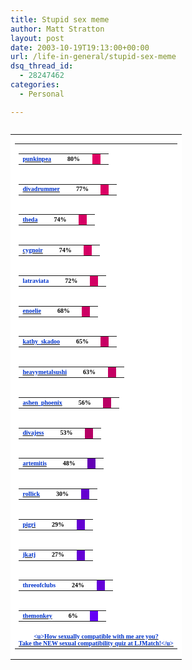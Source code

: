 ```yaml
---
title: Stupid sex meme
author: Matt Stratton
layout: post
date: 2003-10-19T19:13:00+00:00
url: /life-in-general/stupid-sex-meme
dsq_thread_id:
  - 28247462
categories:
  - Personal

---
```

<pre><table BORDER="0" STYLE="auto" CELLSPACING="0" CELLPADDING="0">
  <tr>
    <td BGCOLOR="#FFFFFF" STYLE="0px">
      <table BORDER="0" STYLE="0px">
        <tr>
          <td STYLE="0px">
            <table border="0" CELLSPACING="0" CELLPADDING="0" STYLE="0px">
              <tr>
                <td STYLE="140px">
                  <b><a target="_new" HREF="http://www.livejournal.com/users/punkinpea/"><font FACE="Verdana" SIZE="1" COLOR="#0033CC">punkinpea</font></a></b>
                </td>
                				
                
                <td STYLE="20px">
                  
                </td>
                		
                
                <td STYLE="40px">
                  <font FACE="Verdana" SIZE="1" COLOR="#000000"><b>80%</b></font>
                </td>
                		
                
                <td STYLE="5px">
                  
                </td>
                		
                
                <td BGCOLOR="#E00064" STYLE="160px">
                  
                </td>
                		
                
                <td BGCOLOR="white" STYLE="60px">
                  
                </td>
                	
              </tr>
              	
            </table>
            	
          </td>
          
        </tr>
        
        
        <tr>
          <td STYLE="0px">
            <table border="0" CELLSPACING="0" CELLPADDING="0" STYLE="0px">
              <tr>
                <td STYLE="140px">
                  <b><a target="_new" HREF="http://www.livejournal.com/users/divadrummer/"><font FACE="Verdana" SIZE="1" COLOR="#0033CC">divadrummer</font></a></b>
                </td>
                				
                
                <td STYLE="20px">
                  
                </td>
                		
                
                <td STYLE="40px">
                  <font FACE="Verdana" SIZE="1" COLOR="#000000"><b>77%</b></font>
                </td>
                		
                
                <td STYLE="5px">
                  
                </td>
                		
                
                <td BGCOLOR="#DB0064" STYLE="154px">
                  
                </td>
                		
                
                <td BGCOLOR="white" STYLE="66px">
                  
                </td>
                	
              </tr>
              	
            </table>
            	
          </td>
          
        </tr>
        
        
        <tr>
          <td STYLE="0px">
            <table border="0" CELLSPACING="0" CELLPADDING="0" STYLE="0px">
              <tr>
                <td STYLE="140px">
                  <b><a target="_new" HREF="http://www.livejournal.com/users/theda/"><font FACE="Verdana" SIZE="1" COLOR="#0033CC">theda</font></a></b>
                </td>
                				
                
                <td STYLE="20px">
                  
                </td>
                		
                
                <td STYLE="40px">
                  <font FACE="Verdana" SIZE="1" COLOR="#000000"><b>74%</b></font>
                </td>
                		
                
                <td STYLE="5px">
                  
                </td>
                		
                
                <td BGCOLOR="#D60064" STYLE="148px">
                  
                </td>
                		
                
                <td BGCOLOR="white" STYLE="72px">
                  
                </td>
                	
              </tr>
              	
            </table>
            	
          </td>
          
        </tr>
        
        
        <tr>
          <td STYLE="0px">
            <table border="0" CELLSPACING="0" CELLPADDING="0" STYLE="0px">
              <tr>
                <td STYLE="140px">
                  <b><a target="_new" HREF="http://www.livejournal.com/users/cygnoir/"><font FACE="Verdana" SIZE="1" COLOR="#0033CC">cygnoir</font></a></b>
                </td>
                				
                
                <td STYLE="20px">
                  
                </td>
                		
                
                <td STYLE="40px">
                  <font FACE="Verdana" SIZE="1" COLOR="#000000"><b>74%</b></font>
                </td>
                		
                
                <td STYLE="5px">
                  
                </td>
                		
                
                <td BGCOLOR="#D60064" STYLE="148px">
                  
                </td>
                		
                
                <td BGCOLOR="white" STYLE="72px">
                  
                </td>
                	
              </tr>
              	
            </table>
            	
          </td>
          
        </tr>
        
        
        <tr>
          <td STYLE="0px">
            <table border="0" CELLSPACING="0" CELLPADDING="0" STYLE="0px">
              <tr>
                <td STYLE="140px">
                  <b><font FACE="Verdana" SIZE="1" COLOR="#0033CC">latraviata</font></b>
                </td>
                				
                
                <td STYLE="20px">
                  
                </td>
                		
                
                <td STYLE="40px">
                  <font FACE="Verdana" SIZE="1" COLOR="#000000"><b>72%</b></font>
                </td>
                		
                
                <td STYLE="5px">
                  
                </td>
                		
                
                <td BGCOLOR="#D30064" STYLE="144px">
                  
                </td>
                		
                
                <td BGCOLOR="white" STYLE="76px">
                  
                </td>
                	
              </tr>
              	
            </table>
            	
          </td>
          
        </tr>
        
        
        <tr>
          <td STYLE="0px">
            <table border="0" CELLSPACING="0" CELLPADDING="0" STYLE="0px">
              <tr>
                <td STYLE="140px">
                  <b><a target="_new" HREF="http://www.livejournal.com/users/enoelie/"><font FACE="Verdana" SIZE="1" COLOR="#0033CC">enoelie</font></a></b>
                </td>
                				
                
                <td STYLE="20px">
                  
                </td>
                		
                
                <td STYLE="40px">
                  <font FACE="Verdana" SIZE="1" COLOR="#000000"><b>68%</b></font>
                </td>
                		
                
                <td STYLE="5px">
                  
                </td>
                		
                
                <td BGCOLOR="#CD0064" STYLE="136px">
                  
                </td>
                		
                
                <td BGCOLOR="white" STYLE="84px">
                  
                </td>
                	
              </tr>
              	
            </table>
            	
          </td>
          
        </tr>
        
        
        <tr>
          <td STYLE="0px">
            <table border="0" CELLSPACING="0" CELLPADDING="0" STYLE="0px">
              <tr>
                <td STYLE="140px">
                  <b><a target="_new" HREF="http://www.livejournal.com/users/kathy_skadoo/"><font FACE="Verdana" SIZE="1" COLOR="#0033CC">kathy_skadoo</font></a></b>
                </td>
                				
                
                <td STYLE="20px">
                  
                </td>
                		
                
                <td STYLE="40px">
                  <font FACE="Verdana" SIZE="1" COLOR="#000000"><b>65%</b></font>
                </td>
                		
                
                <td STYLE="5px">
                  
                </td>
                		
                
                <td BGCOLOR="#C80064" STYLE="130px">
                  
                </td>
                		
                
                <td BGCOLOR="white" STYLE="90px">
                  
                </td>
                	
              </tr>
              	
            </table>
            	
          </td>
          
        </tr>
        
        
        <tr>
          <td STYLE="0px">
            <table border="0" CELLSPACING="0" CELLPADDING="0" STYLE="0px">
              <tr>
                <td STYLE="140px">
                  <b><a target="_new" HREF="http://www.livejournal.com/users/heavymetalsushi/"><font FACE="Verdana" SIZE="1" COLOR="#0033CC">heavymetalsushi</font></a></b>
                </td>
                				
                
                <td STYLE="20px">
                  
                </td>
                		
                
                <td STYLE="40px">
                  <font FACE="Verdana" SIZE="1" COLOR="#000000"><b>63%</b></font>
                </td>
                		
                
                <td STYLE="5px">
                  
                </td>
                		
                
                <td BGCOLOR="#C50064" STYLE="126px">
                  
                </td>
                		
                
                <td BGCOLOR="white" STYLE="94px">
                  
                </td>
                	
              </tr>
              	
            </table>
            	
          </td>
          
        </tr>
        
        
        <tr>
          <td STYLE="0px">
            <table border="0" CELLSPACING="0" CELLPADDING="0" STYLE="0px">
              <tr>
                <td STYLE="140px">
                  <b><a target="_new" HREF="http://www.livejournal.com/users/ashen_phoenix/"><font FACE="Verdana" SIZE="1" COLOR="#0033CC">ashen_phoenix</font></a></b>
                </td>
                				
                
                <td STYLE="20px">
                  
                </td>
                		
                
                <td STYLE="40px">
                  <font FACE="Verdana" SIZE="1" COLOR="#000000"><b>56%</b></font>
                </td>
                		
                
                <td STYLE="5px">
                  
                </td>
                		
                
                <td BGCOLOR="#BA0064" STYLE="112px">
                  
                </td>
                		
                
                <td BGCOLOR="white" STYLE="108px">
                  
                </td>
                	
              </tr>
              	
            </table>
            	
          </td>
          
        </tr>
        
        
        <tr>
          <td STYLE="0px">
            <table border="0" CELLSPACING="0" CELLPADDING="0" STYLE="0px">
              <tr>
                <td STYLE="140px">
                  <b><a target="_new" HREF="http://www.livejournal.com/users/divajess/"><font FACE="Verdana" SIZE="1" COLOR="#0033CC">divajess</font></a></b>
                </td>
                				
                
                <td STYLE="20px">
                  
                </td>
                		
                
                <td STYLE="40px">
                  <font FACE="Verdana" SIZE="1" COLOR="#000000"><b>53%</b></font>
                </td>
                		
                
                <td STYLE="5px">
                  
                </td>
                		
                
                <td BGCOLOR="#B60064" STYLE="106px">
                  
                </td>
                		
                
                <td BGCOLOR="white" STYLE="114px">
                  
                </td>
                	
              </tr>
              	
            </table>
            	
          </td>
          
        </tr>
        
        
        <tr>
          <td STYLE="0px">
            <table border="0" CELLSPACING="0" CELLPADDING="0" STYLE="0px">
              <tr>
                <td STYLE="140px">
                  <b><a target="_new" HREF="http://www.livejournal.com/users/artemitis/"><font FACE="Verdana" SIZE="1" COLOR="#0033CC">artemitis</font></a></b>
                </td>
                				
                
                <td STYLE="20px">
                  
                </td>
                		
                
                <td STYLE="40px">
                  <font FACE="Verdana" SIZE="1" COLOR="#000000"><b>48%</b></font>
                </td>
                		
                
                <td STYLE="5px">
                  
                </td>
                		
                
                <td BGCOLOR="#6400B4" STYLE="96px">
                  
                </td>
                		
                
                <td BGCOLOR="white" STYLE="124px">
                  
                </td>
                	
              </tr>
              	
            </table>
            	
          </td>
          
        </tr>
        
        
        <tr>
          <td STYLE="0px">
            <table border="0" CELLSPACING="0" CELLPADDING="0" STYLE="0px">
              <tr>
                <td STYLE="140px">
                  <b><a target="_new" HREF="http://www.livejournal.com/users/rollick/"><font FACE="Verdana" SIZE="1" COLOR="#0033CC">rollick</font></a></b>
                </td>
                				
                
                <td STYLE="20px">
                  
                </td>
                		
                
                <td STYLE="40px">
                  <font FACE="Verdana" SIZE="1" COLOR="#000000"><b>30%</b></font>
                </td>
                		
                
                <td STYLE="5px">
                  
                </td>
                		
                
                <td BGCOLOR="#6400D0" STYLE="60px">
                  
                </td>
                		
                
                <td BGCOLOR="white" STYLE="160px">
                  
                </td>
                	
              </tr>
              	
            </table>
            	
          </td>
          
        </tr>
        
        
        <tr>
          <td STYLE="0px">
            <table border="0" CELLSPACING="0" CELLPADDING="0" STYLE="0px">
              <tr>
                <td STYLE="140px">
                  <b><a target="_new" HREF="http://www.livejournal.com/users/pigri/"><font FACE="Verdana" SIZE="1" COLOR="#0033CC">pigri</font></a></b>
                </td>
                				
                
                <td STYLE="20px">
                  
                </td>
                		
                
                <td STYLE="40px">
                  <font FACE="Verdana" SIZE="1" COLOR="#000000"><b>29%</b></font>
                </td>
                		
                
                <td STYLE="5px">
                  
                </td>
                		
                
                <td BGCOLOR="#6400D2" STYLE="58px">
                  
                </td>
                		
                
                <td BGCOLOR="white" STYLE="162px">
                  
                </td>
                	
              </tr>
              	
            </table>
            	
          </td>
          
        </tr>
        
        
        <tr>
          <td STYLE="0px">
            <table border="0" CELLSPACING="0" CELLPADDING="0" STYLE="0px">
              <tr>
                <td STYLE="140px">
                  <b><a target="_new" HREF="http://www.livejournal.com/users/jkatj/"><font FACE="Verdana" SIZE="1" COLOR="#0033CC">jkatj</font></a></b>
                </td>
                				
                
                <td STYLE="20px">
                  
                </td>
                		
                
                <td STYLE="40px">
                  <font FACE="Verdana" SIZE="1" COLOR="#000000"><b>27%</b></font>
                </td>
                		
                
                <td STYLE="5px">
                  
                </td>
                		
                
                <td BGCOLOR="#6400D5" STYLE="54px">
                  
                </td>
                		
                
                <td BGCOLOR="white" STYLE="166px">
                  
                </td>
                	
              </tr>
              	
            </table>
            	
          </td>
          
        </tr>
        
        
        <tr>
          <td STYLE="0px">
            <table border="0" CELLSPACING="0" CELLPADDING="0" STYLE="0px">
              <tr>
                <td STYLE="140px">
                  <b><font FACE="Verdana" SIZE="1" COLOR="#0033CC">threeofclubs</font></b>
                </td>
                				
                
                <td STYLE="20px">
                  
                </td>
                		
                
                <td STYLE="40px">
                  <font FACE="Verdana" SIZE="1" COLOR="#000000"><b>24%</b></font>
                </td>
                		
                
                <td STYLE="5px">
                  
                </td>
                		
                
                <td BGCOLOR="#6400D9" STYLE="48px">
                  
                </td>
                		
                
                <td BGCOLOR="white" STYLE="172px">
                  
                </td>
                	
              </tr>
              	
            </table>
            	
          </td>
          
        </tr>
        
        
        <tr>
          <td STYLE="0px">
            <table border="0" CELLSPACING="0" CELLPADDING="0" STYLE="0px">
              <tr>
                <td STYLE="140px">
                  <b><a target="_new" HREF="http://www.livejournal.com/users/themonkey/"><font FACE="Verdana" SIZE="1" COLOR="#0033CC">themonkey</font></a></b>
                </td>
                				
                
                <td STYLE="20px">
                  
                </td>
                		
                
                <td STYLE="40px">
                  <font FACE="Verdana" SIZE="1" COLOR="#000000"><b>6%</b></font>
                </td>
                		
                
                <td STYLE="5px">
                  
                </td>
                		
                
                <td BGCOLOR="#6400F5" STYLE="12px">
                  
                </td>
                		
                
                <td BGCOLOR="white" STYLE="208px">
                  
                </td>
                	
              </tr>
              	
            </table>
            	
          </td>
          
        </tr>
        
        
        <tr>
          <td colspan="6" ALIGN="center" BGCOLOR="#FFFFFF" STYLE="center">
            <b><a target="_new" HREF="http://www.ljmatch.com/index.php?r=oJ1gw3m8jsVHrqT6S+0O+katz5UHjvDN&goto=sextest_list"><font FACE="Verdana" SIZE="1" COLOR="#0033CC">&lt;u>How sexually compatible with me are you?<br />Take the NEW sexual compatibility quiz at LJMatch!&lt;/u></font></a></b>
          </td>
        </tr>
        
      </table>
      
    </td>
  </tr>
  
</table>
</pre>